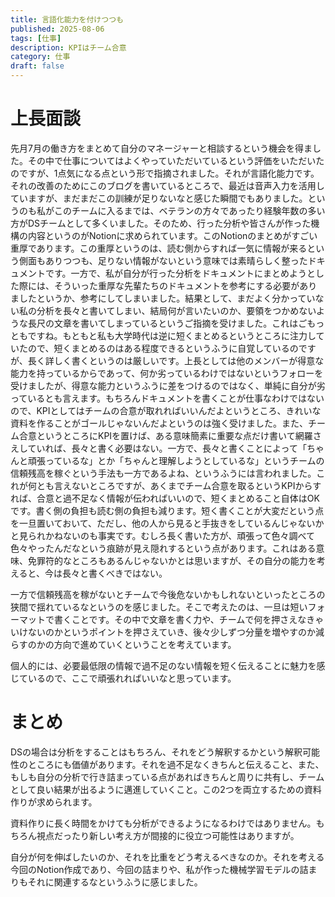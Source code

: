 ```yaml
---
title: 言語化能力を付けつつも
published: 2025-08-06
tags: [仕事]
description: KPIはチーム合意
category: 仕事
draft: false
---
```


# 上長面談

先月7月の働き方をまとめて自分のマネージャーと相談するという機会を得ました。その中で仕事についてはよくやっていただいているという評価をいただいたのですが、1点気になる点という形で指摘されました。それが言語化能力です。それの改善のためにこのブログを書いているところで、最近は音声入力を活用していますが、まだまだこの訓練が足りないなと感じた瞬間でもありました。というのも私がこのチームに入るまでは、ベテランの方々であったり経験年数の多い方がDSチームとして多くいました。そのため、行った分析や皆さんが作った機構の内容というのがNotionに求められています。このNotionのまとめがすごい重厚であります。この重厚というのは、読む側からすれば一気に情報が来るという側面もありつつも、足りない情報がないという意味では素晴らしく整ったドキュメントです。一方で、私が自分が行った分析をドキュメントにまとめようとした際には、そういった重厚な先輩たちのドキュメントを参考にする必要がありましたというか、参考にしてしまいました。結果として、まだよく分かっていない私の分析を長々と書いてしまい、結局何が言いたいのか、要領をつかめないような長尺の文章を書いてしまっているというご指摘を受けました。これはごもっともですね。もともと私も大学時代は逆に短くまとめるというところに注力していたので、短くまとめるのはある程度できるというふうに自覚しているのですが、長く詳しく書くというのは厳しいです。上長としては他のメンバーが得意な能力を持っているからであって、何か劣っているわけではないというフォローを受けましたが、得意な能力というふうに差をつけるのではなく、単純に自分が劣っているとも言えます。もちろんドキュメントを書くことが仕事なわけではないので、KPIとしてはチームの合意が取れればいいんだよというところ、きれいな資料を作ることがゴールじゃないんだよというのは強く受けました。また、チーム合意というところにKPIを置けば、ある意味簡素に重要な点だけ書いて網羅さえしていれば、長々と書く必要はない。一方で、長々と書くことによって「ちゃんと頑張っているな」とか「ちゃんと理解しようとしているな」というチームの信頼残高を稼ぐという手法も一方であるよね、というふうには言われました。これが何とも言えないところですが、あくまでチーム合意を取るというKPIからすれば、合意と過不足なく情報が伝わればいいので、短くまとめること自体はOKです。書く側の負担も読む側の負担も減ります。短く書くことが大変だという点を一旦置いておいて、ただし、他の人から見ると手抜きをしているんじゃないかと見られかねないのも事実です。むしろ長く書いた方が、頑張って色々調べて色々やったんだなという痕跡が見え隠れするという点があります。これはある意味、免罪符的なところもあるんじゃないかとは思いますが、その自分の能力を考えると、今は長々と書くべきではない。

一方で信頼残高を稼がないとチームで今後危ないかもしれないといったところの狭間で揺れているなというのを感じました。そこで考えたのは、一旦は短いフォーマットで書くことです。その中で文章を書く力や、チームで何を押さえなきゃいけないのかというポイントを押さえていき、後々少しずつ分量を増やすのか減らすのかの方向で進めていくということを考えています。

個人的には、必要最低限の情報で過不足のない情報を短く伝えることに魅力を感じているので、ここで頑張れればいいなと思っています。


# まとめ
DSの場合は分析をすることはもちろん、それをどう解釈するかという解釈可能性のところにも価値があります。それを過不足なくきちんと伝えること、また、もしも自分の分析で行き詰まっている点があればきちんと周りに共有し、チームとして良い結果が出るように邁進していくこと。この2つを両立するための資料作りが求められます。

資料作りに長く時間をかけても分析ができるようになるわけではありません。もちろん視点だったり新しい考え方が間接的に役立つ可能性はありますが。

自分が何を伸ばしたいのか、それを比重をどう考えるべきなのか。それを考える今回のNotion作成であり、今回の詰まりや、私が作った機械学習モデルの詰まりもそれに関連するなというふうに感じました。

